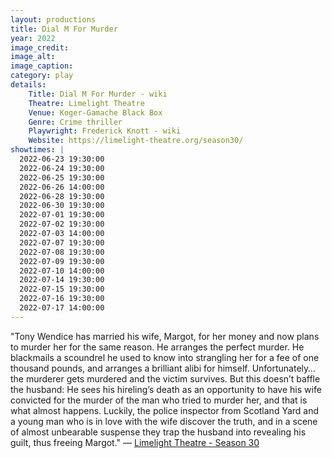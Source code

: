 ```yaml
---
layout: productions
title: Dial M For Murder
year: 2022
image_credit: 
image_alt:
image_caption:
category: play
details: 
    Title: Dial M For Murder - wiki
    Theatre: Limelight Theatre
    Venue: Koger-Gamache Black Box
    Genre: Crime thriller
    Playwright: Frederick Knott - wiki
    Website: https://limelight-theatre.org/season30/
showtimes: |
  2022-06-23 19:30:00
  2022-06-24 19:30:00
  2022-06-25 19:30:00
  2022-06-26 14:00:00
  2022-06-28 19:30:00
  2022-06-30 19:30:00
  2022-07-01 19:30:00
  2022-07-02 19:30:00
  2022-07-03 14:00:00
  2022-07-07 19:30:00
  2022-07-08 19:30:00
  2022-07-09 19:30:00
  2022-07-10 14:00:00
  2022-07-14 19:30:00
  2022-07-15 19:30:00
  2022-07-16 19:30:00
  2022-07-17 14:00:00
---
```

"Tony Wendice has married his wife, Margot, for her money and now plans to murder her for the same reason. He arranges the perfect murder. He blackmails a scoundrel he used to know into strangling her for a fee of one thousand pounds, and arranges a brilliant alibi for himself. Unfortunately…the murderer gets murdered and the victim survives. But this doesn’t baffle the husband: He sees his hireling’s death as an opportunity to have his wife convicted for the murder of the man who tried to murder her, and that is what almost happens. Luckily, the police inspector from Scotland Yard and a young man who is in love with the wife discover the truth, and in a scene of almost unbearable suspense they trap the husband into revealing his guilt, thus freeing Margot." — [Limelight Theatre -  Season 30](https://limelight-theatre.org/season30/)
